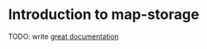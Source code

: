 # Introduction to map-storage

TODO: write [great documentation](http://jacobian.org/writing/what-to-write/)
